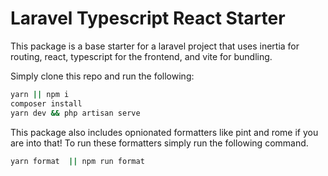 # Laravel Typescript React Starter

This package is a base starter for a laravel project that uses inertia for routing, react, typescript for the frontend, and vite for bundling. 

Simply clone this repo and run the following: 

```bash
yarn || npm i
composer install
yarn dev && php artisan serve
```

This package also includes opnionated formatters like pint and rome if you are into that! To run these formatters simply run the following command.

```bash
yarn format  || npm run format
```